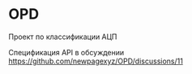 # OPD
Проект по классификации АЦП

Спецификация API в обсуждении https://github.com/newpagexyz/OPD/discussions/11